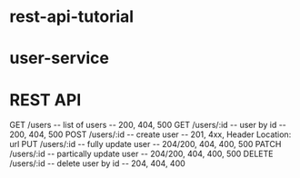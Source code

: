 # rest-api-tutorial

# user-service

# REST API

GET /users -- list of users -- 200, 404, 500
GET /users/:id -- user by id -- 200, 404, 500
POST /users/:id -- create user -- 201, 4xx, Header Location: url
PUT /users/:id -- fully update user -- 204/200, 404, 400, 500
PATCH /users/:id -- partically update user -- 204/200, 404, 400, 500
DELETE /users/:id -- delete user by id -- 204, 404, 400
